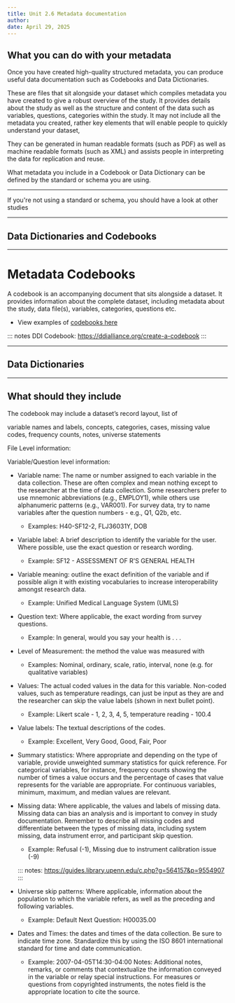 ```yaml
---
title: Unit 2.6 Metadata documentation
author: 
date: April 29, 2025
---
```

## What you can do with your metadata

Once you have created high-quality structured metadata, you can produce useful data documentation such as Codebooks and Data Dictionaries.

These are files that sit alongside your dataset which compiles metadata you have created to give a robust overview of the study. It provides details about the study as well as the structure and content of the data such as variables, questions, categories within the study. It may not include all the metadata you created, rather key elements that will enable people to quickly understand your dataset,

They can be generated in human readable formats (such as PDF) as well as machine readable formats (such as XML) and assists people in interpreting the data for replication and reuse.  

What metadata you include in a Codebook or Data Dictionary can be defined by the standard or schema you are using. 


---


If you're not using a standard or schema, you should have a look at other studies 

---
## Data Dictionaries and Codebooks


---
# Metadata Codebooks

A codebook is an accompanying document that sits alongside a dataset. It provides information about the complete dataset, including metadata about the study, data file(s), variables, categories, questions etc.


- View examples of [codebooks here](https://ddialliance.org/markup-examples)

::: 
notes
DDI Codebook: https://ddialliance.org/create-a-codebook
:::

---
## Data Dictionaries




---
## What should they include

The codebook may include a dataset’s record layout, list of 

variable names and labels, concepts, categories, cases, missing value codes, frequency counts, notes, universe statements


File Level information:


Variable/Question level information:

- Variable name: The name or number assigned to each variable in the data collection. These are often complex and mean nothing except to the researcher at the time of data collection. Some researchers prefer to use mnemonic abbreviations (e.g., EMPLOY1), while others use alphanumeric patterns (e.g., VAR001). For survey data, try to name variables after the question numbers - e.g., Q1, Q2b, etc.
  - Examples: H40-SF12-2, FLJ36031Y, DOB
- Variable label: A brief description to identify the variable for the user. Where possible, use the exact question or research wording.
    - Example: SF12 - ASSESSMENT OF R'S GENERAL HEALTH
- Variable meaning: outline the exact definition of the variable and if possible align it with existing vocabularies to increase interoperability amongst research data.
    - Example: Unified Medical Language System (UMLS)
- Question text: Where applicable, the exact wording from survey questions.
    - Example: In general, would you say your health is . . .
- Level of Measurement: the method the value was measured with
   - Examples: Nominal, ordinary, scale, ratio, interval, none (e.g. for qualitative variables)
- Values: The actual coded values in the data for this variable. Non-coded values, such as temperature readings, can just be input as they are and the researcher can skip the value labels (shown in next bullet point). 
   - Example: Likert scale  - 1, 2, 3, 4, 5, temperature reading - 100.4
- Value labels: The textual descriptions of the codes.
   - Example: Excellent, Very Good, Good, Fair, Poor
- Summary statistics: Where appropriate and depending on the type of variable, provide unweighted summary statistics for quick reference. For categorical variables, for instance, frequency counts showing the number of times a value occurs and the percentage of cases that value represents for the variable are appropriate. For continuous variables, minimum, maximum, and median values are relevant.
- Missing data: Where applicable, the values and labels of missing data. Missing data can bias an analysis and is important to convey in study documentation. Remember to describe all missing codes and differentiate between the types of missing data, including system missing, data instrument error, and participant skip question.
   - Example: Refusal (-1), Missing due to instrument calibration issue (-9)
 
  :::
  notes:
  https://guides.library.upenn.edu/c.php?g=564157&p=9554907
  :::
- Universe skip patterns: Where applicable, information about the population to which the variable refers, as well as the preceding and following variables.
   - Example: Default Next Question: H00035.00
- Dates and Times: the dates and times of the data collection. Be sure to indicate time zone. Standardize this by using the ISO 8601 international standard for time and date communication. 
   - Example: 2007-04-05T14:30-04:00
Notes: Additional notes, remarks, or comments that contextualize the information conveyed in the variable or relay special instructions. For measures or questions from copyrighted instruments, the notes field is the appropriate location to cite the source.
